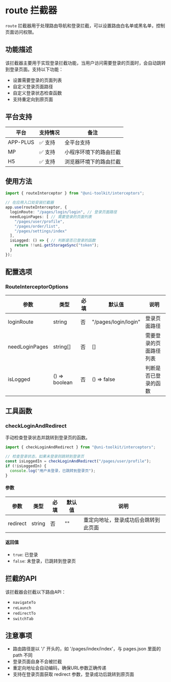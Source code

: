 # route 拦截器

`route` 拦截器用于处理路由导航和登录拦截，可以设置路由白名单或黑名单，控制页面访问权限。

## 功能描述

该拦截器主要用于实现登录拦截功能，当用户访问需要登录的页面时，会自动跳转到登录页面。支持以下功能：

- 设置需要登录的页面列表
- 自定义登录页面路径
- 自定义登录状态检查函数
- 支持重定向到原页面

## 平台支持

| 平台     | 支持情况 | 备注                   |
| -------- | -------- | ---------------------- |
| APP-PLUS | ✅ 支持  | 全平台支持             |
| MP       | ✅ 支持  | 小程序环境下的路由拦截 |
| H5       | ✅ 支持  | 浏览器环境下的路由拦截 |

## 使用方法

```typescript
import { routeInterceptor } from "@uni-toolkit/interceptors";

// 在应用入口处安装拦截器
app.use(routeInterceptor, {
  loginRoute: "/pages/login/login", // 登录页面路径
  needLoginPages: [ // 需要登录的页面列表
    "/pages/user/profile",
    "/pages/order/list",
    "/pages/settings/index"
  ],
  isLogged: () => { // 判断是否已登录的函数
    return !!uni.getStorageSync("token");
  }
});
```

## 配置选项

### RouteInterceptorOptions

| 参数           | 类型          | 必填 | 默认值               | 说明                   |
| -------------- | ------------- | ---- | -------------------- | ---------------------- |
| loginRoute     | string        | 否   | "/pages/login/login" | 登录页面路径           |
| needLoginPages | string[]      | 否   | []                   | 需要登录的页面路径列表 |
| isLogged       | () => boolean | 否   | () => false          | 判断是否已登录的函数   |

## 工具函数

### checkLoginAndRedirect

手动检查登录状态并跳转到登录页的函数。

```typescript
import { checkLoginAndRedirect } from "@uni-toolkit/interceptors";

// 检查登录状态，如果未登录则跳转到登录页
const isLoggedIn = checkLoginAndRedirect("/pages/user/profile");
if (!isLoggedIn) {
  console.log("用户未登录，已跳转到登录页");
}
```

#### 参数

| 参数     | 类型   | 必填 | 默认值 | 说明                                 |
| -------- | ------ | ---- | ------ | ------------------------------------ |
| redirect | string | 否   | ""     | 重定向地址，登录成功后会跳转到此页面 |

#### 返回值

- `true`: 已登录
- `false`: 未登录，已跳转到登录页

## 拦截的API

该拦截器会拦截以下路由API：

- `navigateTo`
- `reLaunch`
- `redirectTo`
- `switchTab`

## 注意事项

- 路由路径是以 '/' 开头的，如 '/pages/index/index'，与 pages.json 里面的 path 不同
- 登录页面自身不会被拦截
- 重定向地址会自动编码，确保URL参数正确传递
- 支持在登录页面获取 redirect 参数，登录成功后跳转到原页面
